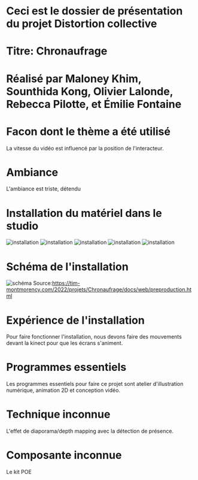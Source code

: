 # Ceci est le dossier de présentation du projet Distortion collective

# Titre: Chronaufrage

# Réalisé par Maloney Khim, Sounthida Kong, Olivier Lalonde, Rebecca Pilotte, et Émilie Fontaine

# Facon dont le thème a été utilisé
La vitesse du vidéo est influencé par la position de l'interacteur.
# Ambiance
L'ambiance est triste, détendu

# Installation du matériel dans le studio
![installation](medias_chrononaufrage/installation.jpg)
![installation](medias_chrononaufrage/installation_2.jpg)
![installation](medias_chrononaufrage/installation_3.jpg)
![installation](medias_chrononaufrage/installation_4.jpg)
![installation](medias_chrononaufrage/installation_5.jpg)

# Schéma de l'installation
![schéma](medias_chrononaufrage/schéma.png)
Source:https://tim-montmorency.com/2022/projets/Chronaufrage/docs/web/preproduction.html

# Expérience de l'installation
Pour faire fonctionner l'installation, nous devons faire des mouvements devant la kinect pour que les écrans s'animent.

# Programmes essentiels
Les programmes essentiels pour faire ce projet sont atelier d'illustration numérique, animation 2D et conception vidéo.

# Technique inconnue
L'effet de diaporama/depth mapping avec la détection de présence.

# Composante inconnue
Le kit POE
